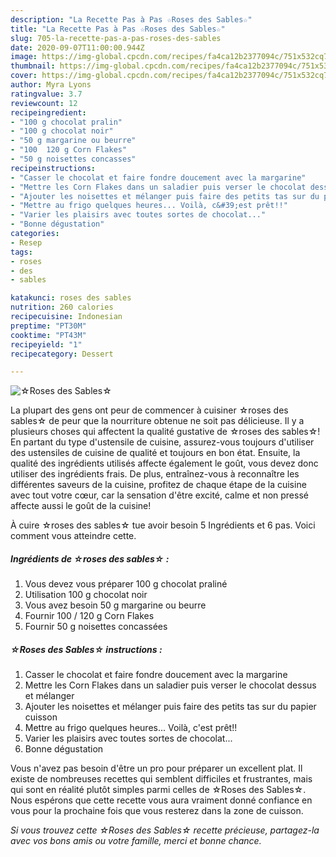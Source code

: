 ```yaml
---
description: "La Recette Pas à Pas ☆Roses des Sables☆"
title: "La Recette Pas à Pas ☆Roses des Sables☆"
slug: 705-la-recette-pas-a-pas-roses-des-sables
date: 2020-09-07T11:00:00.944Z
image: https://img-global.cpcdn.com/recipes/fa4ca12b2377094c/751x532cq70/☆roses-des-sables☆-photo-principale-de-la-recette.jpg
thumbnail: https://img-global.cpcdn.com/recipes/fa4ca12b2377094c/751x532cq70/☆roses-des-sables☆-photo-principale-de-la-recette.jpg
cover: https://img-global.cpcdn.com/recipes/fa4ca12b2377094c/751x532cq70/☆roses-des-sables☆-photo-principale-de-la-recette.jpg
author: Myra Lyons
ratingvalue: 3.7
reviewcount: 12
recipeingredient:
- "100 g chocolat pralin"
- "100 g chocolat noir"
- "50 g margarine ou beurre"
- "100  120 g Corn Flakes"
- "50 g noisettes concasses"
recipeinstructions:
- "Casser le chocolat et faire fondre doucement avec la margarine"
- "Mettre les Corn Flakes dans un saladier puis verser le chocolat dessus et mélanger"
- "Ajouter les noisettes et mélanger puis faire des petits tas sur du papier cuisson"
- "Mettre au frigo quelques heures... Voilà, c&#39;est prêt!!"
- "Varier les plaisirs avec toutes sortes de chocolat..."
- "Bonne dégustation"
categories:
- Resep
tags:
- roses
- des
- sables

katakunci: roses des sables 
nutrition: 260 calories
recipecuisine: Indonesian
preptime: "PT30M"
cooktime: "PT43M"
recipeyield: "1"
recipecategory: Dessert

---
```



![☆Roses des Sables☆](https://img-global.cpcdn.com/recipes/fa4ca12b2377094c/751x532cq70/☆roses-des-sables☆-photo-principale-de-la-recette.jpg)

La plupart des gens ont peur de commencer à cuisiner ☆roses des sables☆ de peur que la nourriture obtenue ne soit pas délicieuse. Il y a plusieurs choses qui affectent la qualité gustative de ☆roses des sables☆! En partant du type d'ustensile de cuisine, assurez-vous toujours d'utiliser des ustensiles de cuisine de qualité et toujours en bon état. Ensuite, la qualité des ingrédients utilisés affecte également le goût, vous devez donc utiliser des ingrédients frais. De plus, entraînez-vous à reconnaître les différentes saveurs de la cuisine, profitez de chaque étape de la cuisine avec tout votre cœur, car la sensation d'être excité, calme et non pressé affecte aussi le goût de la cuisine!

<!--inarticleads1-->

À cuire ☆roses des sables☆ tue avoir besoin 5 Ingrédients et 6 pas. Voici comment vous atteindre cette.

##### Ingrédients de ☆roses des sables☆ :

1. Vous devez vous préparer 100 g chocolat praliné
1. Utilisation 100 g chocolat noir
1. Vous avez besoin 50 g margarine ou beurre
1. Fournir 100 / 120 g Corn Flakes
1. Fournir 50 g noisettes concassées




<!--inarticleads2-->

##### ☆Roses des Sables☆ instructions :

1. Casser le chocolat et faire fondre doucement avec la margarine
1. Mettre les Corn Flakes dans un saladier puis verser le chocolat dessus et mélanger
1. Ajouter les noisettes et mélanger puis faire des petits tas sur du papier cuisson
1. Mettre au frigo quelques heures... Voilà, c&#39;est prêt!!
1. Varier les plaisirs avec toutes sortes de chocolat...
1. Bonne dégustation




<!--inarticleads1-->

<p>
Vous n'avez pas besoin d'être un pro pour préparer un excellent plat. Il existe de nombreuses recettes qui semblent difficiles et frustrantes, mais qui sont en réalité plutôt simples parmi celles de ☆Roses des Sables☆. Nous espérons que cette recette vous aura vraiment donné confiance en vous pour la prochaine fois que vous resterez dans la zone de cuisson.
</p>

<p>
<i>Si vous trouvez cette ☆Roses des Sables☆ recette précieuse, partagez-la avec vos bons amis ou votre famille, merci et bonne chance.</i>
</p>
